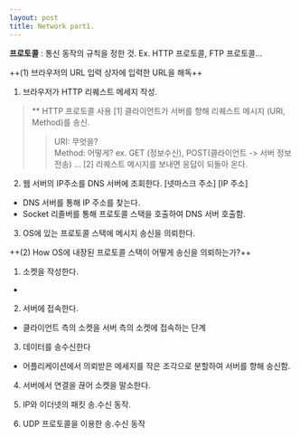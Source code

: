 ```yaml
---
layout: post
title: Network part1.
---
```

**프로토콜**
: 통신 동작의 규칙을 정한 것.
Ex. HTTP 프로토콜, FTP 프로토콜...

++(1) 브라우저의 URL 입력 상자에 입력한 URL을 해독++

1. 브라우저가 HTTP 리퀘스트 메세지 작성.
> ** HTTP 프로토콜 사용
> [1] 클라이언트가 서버를 향해 리퀘스트 메시지 (URI, Method)를 송신.
>> URI: 무엇을?  
>> Method: 어떻게? 
>> ex. GET (정보수신), POST(클라이언트 -> 서버 정보 전송) ...
> [2] 리퀘스트 메시지를 보내면 응답이 되돌아 온다.

2. 웹 서버의 IP주소를 DNS 서버에 조회한다.
[넷마스크 주소]
[IP 주소]
- DNS 서버를 통해 IP 주소를 찾는다.
- Socket 리졸버를 통해 프로토콜 스택을 호출하여 DNS 서버 호출함. 

3. OS에 있는 프로토콜 스택에 메시지 송신을 의뢰한다.

++(2) How OS에 내장된 프로토콜 스택이 어떻게 송신을 의뢰하는가?++

1. 소켓을 작성한다.
-

2. 서버에 접속한다.
- 클라이언트 측의 소켓을 서버 측의 소켓에 접속하는 단계

3. 데이터를 송수신한다
- 어플리케이션에서 의뢰받은 메세지를 작은 조각으로 분할하여 서버를 향해 송신함.

4. 서버에서 연결을 끊어 소켓을 말소한다.

5. IP와 이더넷의 패킷 송.수신 동작.

6. UDP 프로토콜을 이용한 송.수신 동작